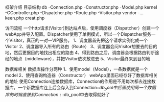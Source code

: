 框架介绍
目录结构
db
    -Connection.php
    -Constructor.php
    -Model.php
kernel
    -CController.php
    -Dispatcher.php
    -Route.php
    -Visitor.php
vendor
    -...
keen.php
creat.php

访问流程
一个http请求(Visitor)到达站点后，使用调度器（Dispatcher）创建一个webApp并导入配置。Dispatcher使用了单例模式，所以一个Dispatcher服务一个Visitor，真正的一对一VIP服务。
1、调度器首先把这个请求实例化成一个Visitor
2、调度器导入所有的路由（Route）
3、调度器会问Visitor想要去的目的地，然后更据目的地找出相应的路由
4、得到路由之后，调度器会根据路由判断途经的地点（middleware），并把Visitor依次放进去
5、Visitor最终来到目的地

数据库相关
数据库操作分两种
    1、使用model（Model），一条数据就是一个model
    2、使用查询构造器（Constructor）
webApp里面已经存好了数据库相关的地址
使用Connection连接数据库，Connection的作用是不用每次都去连接数据库，一个新数据库连上后会存入到Connection::$db_pool中
后面使用同一个数据库的时候直接到Connection::$db_pool中去取得就好了